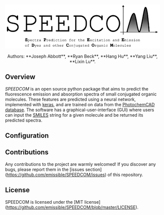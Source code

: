 <p align="center"><img src="doc/source/logos/simpleLogoAcronym.png" alt="SPEEDCOM" title="SPEEDCOM"/></p>

[//]: comment (_**S**pectra **P**rediction for the **E**xcitation and **E**mission of **D**yes and other **C**onjugated **O**rganic **M**olecules_)

<center> Authors: **Joseph Abbott**, **Ryan Beck**, **Hang Hu**, **Yang Liu**, **Lixin Lu**. </center>

## Overview

_SPEEDCOM_ is an open source python package that aims to predict the fluorescence emission and absorption spectra of small conjugated organic molecules. These features are predicted using a neural network, implemented with [keras](https://github.com/keras-team/keras), and are trained on data from the [PhotochemCAD database](http://www.photochemcad.com/PhotochemCAD.html). The software has a graphical-user-interface (GUI) where users can input the [SMILES](https://en.wikipedia.org/wiki/Simplified_molecular-input_line-entry_system) string for a given molecule and be returned its predicted spectra. 


## Configuration

## Contributions

Any contributions to the project are warmly welcomed! If you discover any bugs, please report them in the [issues section] (https://github.com/emissible/SPEEDCOM/issues) of this repository. 


## License

SPEEDCOM is licensed under the [MIT license] (https://github.com/emissible/SPEEDCOM/blob/master/LICENSE).
